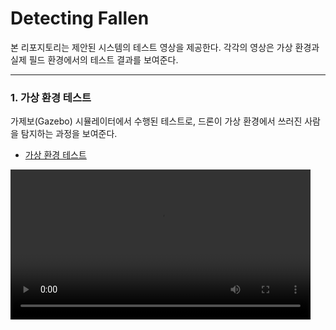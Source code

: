 # Detecting Fallen

본 리포지토리는 제안된 시스템의 테스트 영상을 제공한다. 각각의 영상은 가상 환경과 실제 필드 환경에서의 테스트 결과를 보여준다.

---

### 1. 가상 환경 테스트
가제보(Gazebo) 시뮬레이터에서 수행된 테스트로, 드론이 가상 환경에서 쓰러진 사람을 탐지하는 과정을 보여준다.
- [가상 환경 테스트](https://github.com/kdykmg/Detecting_Fallen/blob/main/%EA%B0%80%EC%A0%9C%EB%B3%B4%ED%99%98%EA%B2%BD.mp4)
<video src="https://https://github.com/kdykmg/Detecting_Fallen/blob/main/%EA%B0%80%EC%A0%9C%EB%B3%B4%ED%99%98%EA%B2%BD.mp4" width="480" controls>
### 2. 필드 테스트 (스택 알고리즘 미 적용)
필드 환경에서 신뢰 스택 알고리즘을 사용하지 않은 상태에서 드론이 탐지 작업을 수행한 결과를 보여준다.
- [필드 테스트 - 논 스택](https://github.com/kdykmg/Detecting_Fallen/blob/main/Non%20Stack.mp4)

### 3. 필드 테스트 (스택 알고리즘 적용)
필드 환경에서 신뢰 스택 알고리즘을 적용하여 드론이 탐지 작업을 수행한 결과를 보여준다.
- [필드 테스트 - 스택](https://github.com/kdykmg/Detecting_Fallen/blob/main/Stack.mp4)

